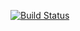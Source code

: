 [![Build Status](https://travis-ci.com/Nandolinhares/Starting-React-Typescript-Solid.svg?branch=main)](https://travis-ci.com/Nandolinhares/Starting-React-Typescript-Solid)